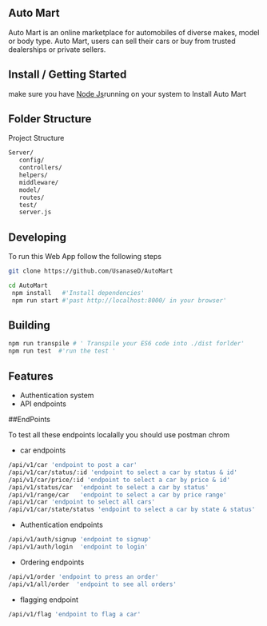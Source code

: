 ## Auto Mart
Auto Mart is an online marketplace for automobiles of diverse makes, model or body type.  Auto Mart, users can sell their cars or buy from trusted dealerships or private sellers. 

## Install / Getting Started

make sure you have [Node Js](https://nodejs.org/en/download/)running on your system to Install Auto Mart

## Folder Structure
Project Structure

```bash
Server/
   config/
   controllers/
   helpers/
   middleware/
   model/
   routes/
   test/
   server.js
```
## Developing
To run this Web App follow the following steps

```bash
git clone https://github.com/UsanaseD/AutoMart

cd AutoMart
 npm install   #'Install dependencies'
 npm run start #'past http://localhost:8000/ in your browser'
```
## Building

```bash
npm run transpile # ' Transpile your ES6 code into ./dist forlder'
npm run test  #'run the test '
```
## Features

* Authentication system
* API endpoints

##EndPoints

To test all these endpoints localally you should use postman chrom

* car endpoints

```bash
/api/v1/car 'endpoint to post a car'
/api/v1/car/status/:id 'endpoint to select a car by status & id'
/api/v1/car/price/:id 'endpoint to select a car by price & id'
/api/v1/status/car  'endpoint to select a car by status'
/api/v1/range/car   'endpoint to select a car by price range'
/api/v1/car 'endpoint to select all cars'
/api/v1/car/state/status 'endpoint to select a car by state & status'
```
* Authentication endpoints
```bash
/api/v1/auth/signup 'endpoint to signup'
/api/v1/auth/login  'endpoint to login'
```
* Ordering endpoints
```bash
/api/v1/order 'endpoint to press an order'
/api/v1/all/order  'endpoint to see all orders'
```
* flagging endpoint
```bash
/api/v1/flag 'endpoint to flag a car'
```
